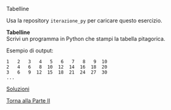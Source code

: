 Tabelline

Usa la repository `iterazione_py` per caricare questo esercizio.

**Tabelline**<br>
Scrivi un programma in Python che stampi la tabella pitagorica.

Esempio di output:
```
1   2   3   4   5   6   7   8   9  10
2   4   6   8  10  12  14  16  18  20
3   6   9  12  15  18  21  24  27  30
...
```

<a href="https://github.com/FabioZTessitore/laboratorio/tree/master/esercizi/part-ii/py-cicli">Soluzioni</a>

<a href="/activities/2">Torna alla Parte II</a>
